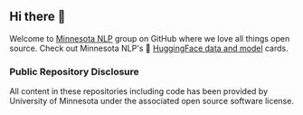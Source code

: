 ## Hi there 👋
Welcome to [Minnesota NLP](https://minnesotanlp.github.io/) group on GitHub where we love all things open source. Check out Minnesota NLP's 🤗 [HuggingFace data and model](https://huggingface.co/minnesotanlp) cards. 

### Public Repository Disclosure
All content in these repositories including code has been provided by University of Minnesota under the associated open source software license. 

